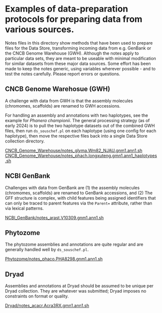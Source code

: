 # Examples of data-preparation protocols for preparing data from various sources.
Notes files in this directory show methods that have been used to prepare files for the Data Store,
transforming incoming data from e.g. GenBank or the CNCB Genome Warehouse (GWH).
Although the notes apply to particular data sets, they are meant to be useable with minimal modification
for similar datasets from these major data sources. Some effort has been made to keep the
notes generic, using variables wherever possible - and to test the notes carefully. Please report errors or questions.

## CNCB Genome Warehosue (GWH)

A challenge with data from GWH is that the assembly molecules (chromomes, scaffolds) are renamed to GWH accessions.

For handling an assembly and annotations with two haplotypes, see the example for <i>Phanera championii</i>. The general
processing strategy (as of early 2024) is to pull the two haplotype datasets out of the combined GWH files, 
then run `ds_souschef.pl` on each haplotype (using one config for each haplotype), then move the respective files
back into a single Data Store collection directory.

<a href="CNCB_Genome_Warehouse/notes_glyma.Wm82_NJAU.gnm1.ann1.sh">CNCB_Genome_Warehouse/notes_glyma.Wm82_NJAU.gnm1.ann1.sh</a>
<a href="CNCB_Genome_Warehouse/notes_phach.longxuteng.gmn1.ann1_haplotypes.sh">CNCB_Genome_Warehouse/notes_phach.longxuteng.gmn1.ann1_haplotypes.sh</a>

## NCBI GenBank

Challenges with data from GenBank are (1) the assembly molecules (chromomes, scaffolds) are renamed to GenBank accessions, and
(2) The GFF structure is complex, with child features being assigned identifiers that can only be traced to parent features
via the `Parent=` attribute, rather than via lexical patterns.

<a href="NCBI_GenBank/notes_arast.V10309.gnm1.ann1.sh">NCBI_GenBank/notes_arast.V10309.gnm1.ann1.sh</a>

## Phytozome

The phytozome assemblies and annotations are quite regular and are generally handled well by `ds_souschef.pl`.

<a href="Phytozome/notes_phaco.PHA8298.gnm1.ann1.sh">Phytozome/notes_phaco.PHA8298.gnm1.ann1.sh</a>

## Dryad

Assemblies and annotations at Dryad should be assumed to be unique per Dryad collection. They are whatever was submitted; Dryad imposes no constraints on format or quality.

<a href="Dryad/notes_acacr.Acra3RX.gmn1.ann1.sh">Dryad/notes_acacr.Acra3RX.gmn1.ann1.sh</a>

